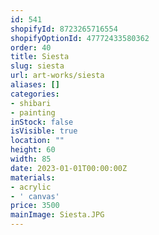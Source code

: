 ```yaml
---
id: 541
shopifyId: 8723265716554
shopifyOptionId: 47772433580362
order: 40
title: Siesta
slug: siesta
url: art-works/siesta
aliases: []
categories:
- shibari
- painting
inStock: false
isVisible: true
location: ""
height: 60
width: 85
date: 2023-01-01T00:00:00Z
materials:
- acrylic
- ' canvas'
price: 3500
mainImage: Siesta.JPG
---
```

